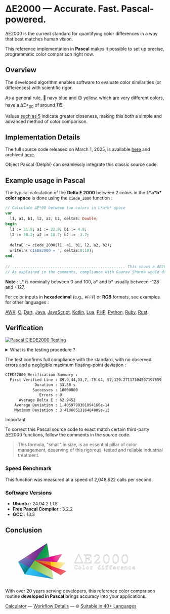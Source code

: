 # ΔE2000 — Accurate. Fast. Pascal-powered.

ΔE2000 is the current standard for quantifying color differences in a way that best matches human vision.

This reference implementation in **Pascal** makes it possible to set up precise, programmatic color comparison right now.

## Overview

The developed algorithm enables software to evaluate color similarities (or differences) with scientific rigor.

As a general rule, 🔵 navy blue and 🟡 yellow, which are very different colors, have a ΔE\*<sub>00</sub> of around 115.

Values [such as 5](https://michel-leonard.github.io/ciede2000-color-matching/de2000-rgb-pairs.html?seq=50&delta-e=5) indicate greater closeness, making this both a simple and advanced method of color comparison.

## Implementation Details

The full source code released on March 1, 2025, is available [here](../../ciede-2000.pas#L9) and archived [here](https://web.archive.org/https://raw.githubusercontent.com/michel-leonard/ciede2000-color-matching/refs/heads/main/ciede-2000.pas).

Object Pascal (Delphi) can seamlessly integrate this classic source code.

## Example usage in Pascal

The typical calculation of the **Delta E 2000** between 2 colors in the **L\*a\*b\* color space** is done using the `ciede_2000` function :

```pas
// Calculate ΔE*00 between two colors in L*a*b* space
var
  l1, a1, b1, l2, a2, b2, deltaE: Double;
begin
  l1 := 31.8; a1 := 22.9; b1 := 4.8;
  l2 := 30.2; a2 := 18.7; b2 := -3.7;

  deltaE := ciede_2000(l1, a1, b1, l2, a2, b2);
  writeln('CIEDE2000 = ', deltaE:0:10);
end.

// .................................................. This shows a ΔE2000 of 6.1884550095
// As explained in the comments, compliance with Gaurav Sharma would display 6.1884708040
```

**Note** : L\* is nominally between 0 and 100, a\* and b\* usually between -128 and +127.

For color inputs in **hexadecimal** (e.g., `#FFF`) or **RGB** formats, see examples for other languages :

[AWK](../awk#-flexibility), [C](../c#δe2000--accurate-fast-c-powered), [Dart](../dart#δe2000--accurate-fast-dart-powered), [Java](../java#δe2000--accurate-fast-java-powered), [JavaScript](../js#-flexibility), [Kotlin](../kt#δe2000--accurate-fast-kotlin-powered), [Lua](../lua#-flexibility), [PHP](../php#δe2000--accurate-fast-php-powered), [Python](../py#δe2000--accurate-fast-python-powered), [Ruby](../rb#δe2000--accurate-fast-ruby-powered), [Rust](../rs#δe2000--accurate-fast-rust-powered).

## Verification

[![Pascal CIEDE2000 Testing](https://github.com/michel-leonard/ciede2000-color-matching/actions/workflows/test-pas.yml/badge.svg)](https://github.com/michel-leonard/ciede2000-color-matching/actions/workflows/test-pas.yml)

<details>
<summary>What is the testing procedure ?</summary>

The [ciede-2000-driver.c](../c/ciede-2000-driver.c) program generates color pairs, and checks the **CIE2000** color differences **measured by Pascal**, like this :

1. `command -v fp-compiler > /dev/null || { sudo apt-get update && sudo apt-get install fp-compiler ; }`
2. `command -v gcc > /dev/null || { sudo apt-get update && sudo apt-get install gcc ; }`
3. `fpc -O2 -oCIEDE2000Test tests/pas/ciede-2000-driver.pas`
4. `gcc -std=c99 -Wall -pedantic -O2 -g tests/c/ciede-2000-driver.c -o ciede-2000-driver -lm`
5. `./ciede-2000-driver --generate 10000000 --output-file test-cases.csv`
6. `tests/pas/CIEDE2000Test test-cases.csv | ./ciede-2000-driver`

Where the main files involved are [ciede-2000-driver.pas](ciede-2000-driver.pas#L99) for calculations and [test-pas.yml](../../.github/workflows/test-pas.yml) for automation.
</details>

The test confirms full compliance with the standard, with no observed errors and a negligible maximum floating-point deviation :

```
CIEDE2000 Verification Summary :
  First Verified Line : 89.9,44,33,7,-75.04,-57,120.27117304507197559
             Duration : 33.38 s
            Successes : 10000000
               Errors : 0
      Average Delta E : 62.9452
    Average Deviation : 1.4059798381094168e-14
    Maximum Deviation : 3.4106051316484809e-13
```

> [!IMPORTANT]
> To correct this Pascal source code to exact match certain third-party ΔE2000 functions, follow the comments in the source code.

> This formula, "small" in size, is an essential pillar of color management, deserving of this rigorous, tested and reliable industrial treatment.

### Speed Benchmark

This function was measured at a speed of 2,048,922 calls per second.

### Software Versions

- **Ubuntu** : 24.04.2 LTS
- **Free Pascal Compiler** : 3.2.2
- **GCC** : 13.3

## Conclusion

![The ΔE*00 equation is very effective at predicting perceived color differences](https://github.com/michel-leonard/ciede2000-color-matching/raw/main/docs/assets/images/logo.jpg)

With over 20 years serving developers, this reference color comparison routine **developed in Pascal** brings accuracy into your applications.

[Calculator](https://michel-leonard.github.io/ciede2000-color-matching/lab-color-calculator.html?L1=66.7&a1=34.4&b1=-34.2&L2=77.7&a2=8.8&b2=8.9) — [Workflow Details](../../.github/workflows#workflow-details) — 🌐 [Suitable in 40+ Languages](../../#implementations)
